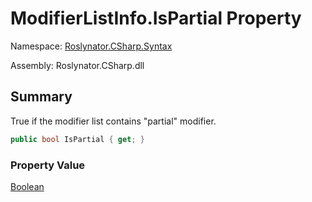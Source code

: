 # ModifierListInfo\.IsPartial Property

Namespace: [Roslynator.CSharp.Syntax](../../README.md)

Assembly: Roslynator\.CSharp\.dll

## Summary

True if the modifier list contains "partial" modifier\.

```csharp
public bool IsPartial { get; }
```

### Property Value

[Boolean](https://docs.microsoft.com/en-us/dotnet/api/system.boolean)

